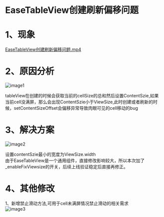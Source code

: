 

# EaseTableView创建刷新偏移问题

# 1、现象

	  
[EaseTableView创建刷新偏移问题.mp4](https://drive.google.com/file/d/1EqDBRVe6BnFZg3cRgGSeCmui26DcLAeV/view?usp=drive_link)

# 2、原因分析

![image1](http://localhost:5173/WTC-Docs/assets/1758727509646_18ffbd76.png)

tableView在创建的时候会获取当前的cellSize的总和然后设置ContentSzie,如果当前cell没满屏，那么会出现ContentSzie小于ViewSize,此时创建或者刷新的时候，setContentSizeOffset会偏移异常导致肉眼可见的cell移动的bug

# 

# 3、解决方案

![image2](http://localhost:5173/WTC-Docs/assets/1758727509647_fa12dfce.png)

设置contentSzie最小的宽度为ViewSize.width  
由于EaseTableView是一个通用组件，直接修改影响较大，所以本次加了\_enableFixViewsize的开关，后续上线验证稳定后直接再修正。

# 4、其他修改

   1、新增禁止滑动方法,可用于cell未满屏情况禁止滑动的相关需求  
  ![image3](http://localhost:5173/WTC-Docs/assets/1758727509648_c215d5e6.png)






